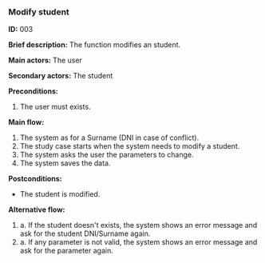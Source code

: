 ### **Modify student**
 **ID:** 003

 **Brief description:** The function modifies an student.

**Main actors:** The user

**Secondary actors:** The student

**Preconditions:**
 1. The user must exists.

**Main flow:**
 1. The system as for a Surname (DNI in case of conflict).
 2. The study case starts when the system needs to modify a student.
 3. The system asks the user the parameters to change.
 4. The system saves the data.

**Postconditions:**
  * The student is modified.

**Alternative flow:**

 1. a. If the student doesn't exists, the system shows an error message and ask for the student DNI/Surname again.
 3. a. If any parameter is not valid, the system shows an error message and ask for the parameter again.
